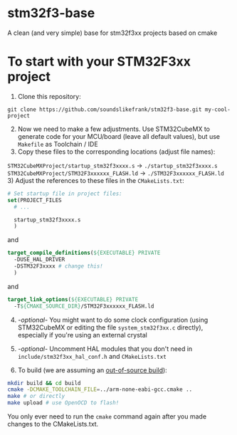 # stm32f3-base
A clean (and very simple) base for stm32f3xx projects based on cmake

# To start with your STM32F3xx project

1) Clone this repository:

```
git clone https://github.com/soundslikefrank/stm32f3-base.git my-cool-project
```

2) Now we need to make a few adjustments. Use STM32CubeMX to generate code for your MCU/board (leave all default values), but use `Makefile` as Toolchain / IDE
2) Copy these files to the corresponding locations (adjust file names):

  `STM32CubeMXProject/startup_stm32f3xxxx.s` -> `./startup_stm32f3xxxx.s`
  `STM32CubeMXProject/STM32F3xxxxxx_FLASH.ld` -> `./STM32F3xxxxxx_FLASH.ld`
3) Adjust the references to these files in the `CMakeLists.txt`:

```cmake
# Set startup file in project files:
set(PROJECT_FILES
  # ...

  startup_stm32f3xxxx.s
  )
```

and


```cmake
target_compile_definitions(${EXECUTABLE} PRIVATE
  -DUSE_HAL_DRIVER
  -DSTM32F3xxxx # change this!
  )
```

and

```cmake
target_link_options(${EXECUTABLE} PRIVATE
  -T${CMAKE_SOURCE_DIR}/STM32F3xxxxxx_FLASH.ld
```

4) -_optional_- You might want to do some clock configuration (using STM32CubeMX or editing the file `system_stm32f3xx.c` directly), especially if you're using an external crystal

5) -_optional_- Uncomment HAL modules that you don't need in `include/stm32f3xx_hal_conf.h` and `CMakeLists.txt`

6) To build (we are assuming an [out-of-source build](https://gitlab.kitware.com/cmake/community/-/wikis/FAQ#out-of-source-build-trees)):

```bash
mkdir build && cd build
cmake -DCMAKE_TOOLCHAIN_FILE=../arm-none-eabi-gcc.cmake ..
make # or directly
make upload # use OpenOCD to flash!
```

You only ever need to run the `cmake` command again after you made changes to the CMakeLists.txt.
